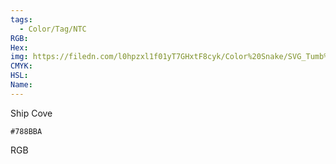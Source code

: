 ```yaml
---
tags:
  - Color/Tag/NTC
RGB:
Hex:
img: https://filedn.com/l0hpzxl1f01yT7GHxtF8cyk/Color%20Snake/SVG_Tumb%20Mass%20No%20Name/788BBA.svg
CMYK:
HSL:
Name:
---
```

Ship Cove
```palette
#788BBA
```
RGB
